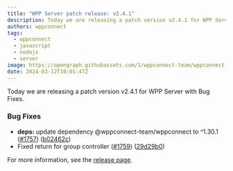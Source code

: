 ```yaml
---
title: "WPP Server patch release: v2.4.1"
description: Today we are releasing a patch version v2.4.1 for WPP Server with Bug Fixes.
authors: wppconnect
tags:
  - wppconnect
  - javascript
  - nodejs
  - server
image: https://opengraph.githubassets.com/1/wppconnect-team/wppconnect-server/releases/tag/v2.4.1
date: 2024-03-12T10:01:47Z
---
```


Today we are releasing a patch version v2.4.1 for WPP Server with Bug Fixes.

<!--truncate-->

### Bug Fixes

* **deps:** update dependency @wppconnect-team/wppconnect to ^1.30.1 ([#1757](https://github.com/wppconnect-team/wppconnect-server/issues/1757)) ([b02462c](https://github.com/wppconnect-team/wppconnect-server/commit/b02462c90572a6a016c31898ec0f31f5b068e8bb))
* Fixed return for group controller ([#1759](https://github.com/wppconnect-team/wppconnect-server/issues/1759)) ([29d29b0](https://github.com/wppconnect-team/wppconnect-server/commit/29d29b059471cac5e168dde738b23b68bf2964a7))

For more information, see the [release page](https://github.com/wppconnect-team/wppconnect-server/releases/tag/v2.4.1).